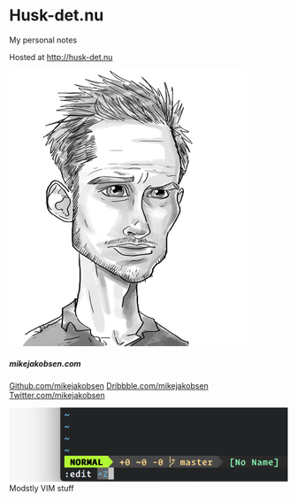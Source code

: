 # Husk-det.nu


My personal notes

Hosted at http://husk-det.nu

![Mike](assets/mike.png)


##### mikejakobsen.com 
	
[Github.com/mikejakobsen](http://www.github.com/mikejakobsen)
[Dribbble.com/mikejakobsen](http://www.dribbble.com/mikejakobsen)
[Twitter.com/mikejakobsen](http://www.twitter.com/mikejakobsen)

![Vim](vim.png)
Modstly VIM stuff
